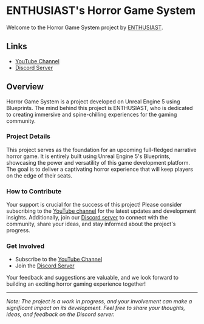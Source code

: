 # ENTHUSIAST's Horror Game System

Welcome to the Horror Game System project by [ENTHUSIAST](https://www.youtube.com/@ENTHUSIAST_UE5).

## Links
- [YouTube Channel](https://www.youtube.com/@ENTHUSIAST_UE5)
- [Discord Server](https://discord.gg/KnzuVdge)

## Overview

Horror Game System is a project developed on Unreal Engine 5 using Blueprints. The mind behind this project is ENTHUSIAST, who is dedicated to creating immersive and spine-chilling experiences for the gaming community.

### Project Details

This project serves as the foundation for an upcoming full-fledged narrative horror game. It is entirely built using Unreal Engine 5's Blueprints, showcasing the power and versatility of this game development platform. The goal is to deliver a captivating horror experience that will keep players on the edge of their seats.

### How to Contribute

Your support is crucial for the success of this project! Please consider subscribing to the [YouTube channel](https://www.youtube.com/@ENTHUSIAST_UE5) for the latest updates and development insights. Additionally, join our [Discord server](https://discord.gg/KnzuVdge) to connect with the community, share your ideas, and stay informed about the project's progress.

### Get Involved

- Subscribe to the [YouTube Channel](https://www.youtube.com/@ENTHUSIAST_UE5)
- Join the [Discord Server](https://discord.gg/KnzuVdge)

Your feedback and suggestions are valuable, and we look forward to building an exciting horror gaming experience together!

---
*Note: The project is a work in progress, and your involvement can make a significant impact on its development. Feel free to share your thoughts, ideas, and feedback on the Discord server.*
